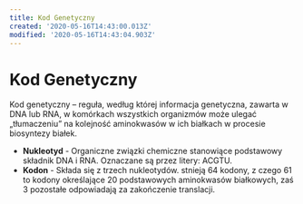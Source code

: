 ```yaml
---
title: Kod Genetyczny
created: '2020-05-16T14:43:00.013Z'
modified: '2020-05-16T14:43:04.903Z'
---
```


# Kod Genetyczny

Kod genetyczny – reguła, według której informacja genetyczna, zawarta w DNA lub RNA, w komórkach wszystkich organizmów może ulegać „tłumaczeniu” na kolejność aminokwasów w ich białkach w procesie biosyntezy białek.

* **Nukleotyd** - Organiczne związki chemiczne stanowiące podstawowy składnik DNA i RNA. Oznaczane są przez litery: ACGTU.
* **Kodon** - Składa się z trzech nukleotydów. stnieją 64 kodony, z czego 61 to kodony określające 20 podstawowych aminokwasów białkowych, zaś 3 pozostałe odpowiadają za zakończenie translacji.

